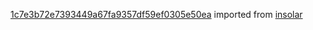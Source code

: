 [1c7e3b72e7393449a67fa9357df59ef0305e50ea](https://github.com/insolar/insolar/commit/1c7e3b72e7393449a67fa9357df59ef0305e50ea) imported from [insolar](https://github.com/insolar/insolar)
